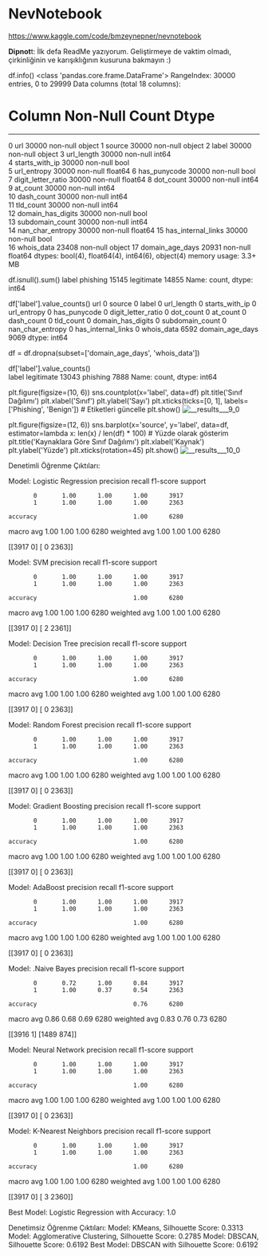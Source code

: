 # NevNotebook
https://www.kaggle.com/code/bmzeynepner/nevnotebook

<b>Dipnot</b>t: İlk defa ReadMe yazıyorum. Geliştirmeye de vaktim olmadı, çirkinliğinin ve karışıklığının kusuruna bakmayın :)

df.info()
<class 'pandas.core.frame.DataFrame'>
RangeIndex: 30000 entries, 0 to 29999
Data columns (total 18 columns):
 #   Column              Non-Null Count  Dtype  
---  ------              --------------  -----  
 0   url                 30000 non-null  object 
 1   source              30000 non-null  object 
 2   label               30000 non-null  object 
 3   url_length          30000 non-null  int64  
 4   starts_with_ip      30000 non-null  bool   
 5   url_entropy         30000 non-null  float64
 6   has_punycode        30000 non-null  bool   
 7   digit_letter_ratio  30000 non-null  float64
 8   dot_count           30000 non-null  int64  
 9   at_count            30000 non-null  int64  
 10  dash_count          30000 non-null  int64  
 11  tld_count           30000 non-null  int64  
 12  domain_has_digits   30000 non-null  bool   
 13  subdomain_count     30000 non-null  int64  
 14  nan_char_entropy    30000 non-null  float64
 15  has_internal_links  30000 non-null  bool   
 16  whois_data          23408 non-null  object 
 17  domain_age_days     20931 non-null  float64
dtypes: bool(4), float64(4), int64(6), object(4)
memory usage: 3.3+ MB


df.isnull().sum()
label
phishing      15145
legitimate    14855
Name: count, dtype: int64


df['label'].value_counts() 
url                      0
source                   0
label                    0
url_length               0
starts_with_ip           0
url_entropy              0
has_punycode             0
digit_letter_ratio       0
dot_count                0
at_count                 0
dash_count               0
tld_count                0
domain_has_digits        0
subdomain_count          0
nan_char_entropy         0
has_internal_links       0
whois_data            6592
domain_age_days       9069
dtype: int64


df = df.dropna(subset=['domain_age_days', 'whois_data'])


df['label'].value_counts()  
label
legitimate    13043
phishing       7888
Name: count, dtype: int64


plt.figure(figsize=(10, 6))
sns.countplot(x='label', data=df)
plt.title('Sınıf Dağılımı')
plt.xlabel('Sınıf')
plt.ylabel('Sayı')
plt.xticks(ticks=[0, 1], labels=['Phishing', 'Benign'])  # Etiketleri güncelle
plt.show()
![__results___9_0](https://github.com/user-attachments/assets/dcf2b3c6-910e-4e0e-aeb5-0831e32fdc2c)


plt.figure(figsize=(12, 6))
sns.barplot(x='source', y='label', data=df, estimator=lambda x: len(x) / len(df) * 100)  # Yüzde olarak gösterim
plt.title('Kaynaklara Göre Sınıf Dağılımı')
plt.xlabel('Kaynak')
plt.ylabel('Yüzde')
plt.xticks(rotation=45)
plt.show()
![__results___10_0](https://github.com/user-attachments/assets/16f33927-f14e-43bd-8ec6-d4b2fdcf36c1)


Denetimli Öğrenme Çıktıları:

Model: Logistic Regression
              precision    recall  f1-score   support

           0       1.00      1.00      1.00      3917
           1       1.00      1.00      1.00      2363

    accuracy                           1.00      6280
   macro avg       1.00      1.00      1.00      6280
weighted avg       1.00      1.00      1.00      6280

[[3917    0]
 [   0 2363]]

 Model: SVM
              precision    recall  f1-score   support

           0       1.00      1.00      1.00      3917
           1       1.00      1.00      1.00      2363

    accuracy                           1.00      6280
   macro avg       1.00      1.00      1.00      6280
weighted avg       1.00      1.00      1.00      6280

[[3917    0]
 [   2 2361]]

 Model: Decision Tree
              precision    recall  f1-score   support

           0       1.00      1.00      1.00      3917
           1       1.00      1.00      1.00      2363

    accuracy                           1.00      6280
   macro avg       1.00      1.00      1.00      6280
weighted avg       1.00      1.00      1.00      6280

[[3917    0]
 [   0 2363]]

 Model: Random Forest
              precision    recall  f1-score   support

           0       1.00      1.00      1.00      3917
           1       1.00      1.00      1.00      2363

    accuracy                           1.00      6280
   macro avg       1.00      1.00      1.00      6280
weighted avg       1.00      1.00      1.00      6280

[[3917    0]
 [   0 2363]]

Model: Gradient Boosting
              precision    recall  f1-score   support

           0       1.00      1.00      1.00      3917
           1       1.00      1.00      1.00      2363

    accuracy                           1.00      6280
   macro avg       1.00      1.00      1.00      6280
weighted avg       1.00      1.00      1.00      6280

[[3917    0]
 [   0 2363]]

 Model: AdaBoost
              precision    recall  f1-score   support

           0       1.00      1.00      1.00      3917
           1       1.00      1.00      1.00      2363

    accuracy                           1.00      6280
   macro avg       1.00      1.00      1.00      6280
weighted avg       1.00      1.00      1.00      6280

[[3917    0]
 [   0 2363]]

 Model: .Naive Bayes
              precision    recall  f1-score   support

           0       0.72      1.00      0.84      3917
           1       1.00      0.37      0.54      2363

    accuracy                           0.76      6280
   macro avg       0.86      0.68      0.69      6280
weighted avg       0.83      0.76      0.73      6280

[[3916    1]
 [1489  874]]

 Model: Neural Network
              precision    recall  f1-score   support

           0       1.00      1.00      1.00      3917
           1       1.00      1.00      1.00      2363

    accuracy                           1.00      6280
   macro avg       1.00      1.00      1.00      6280
weighted avg       1.00      1.00      1.00      6280

[[3917    0]
 [   0 2363]]

 Model: K-Nearest Neighbors
              precision    recall  f1-score   support

           0       1.00      1.00      1.00      3917
           1       1.00      1.00      1.00      2363

    accuracy                           1.00      6280
   macro avg       1.00      1.00      1.00      6280
weighted avg       1.00      1.00      1.00      6280

[[3917    0]
 [   3 2360]]

 Best Model: Logistic Regression with Accuracy: 1.0



Denetimsiz Öğrenme Çıktıları:
Model: KMeans, Silhouette Score: 0.3313
Model: Agglomerative Clustering, Silhouette Score: 0.2785
Model: DBSCAN, Silhouette Score: 0.6192
Best Model: DBSCAN with Silhouette Score: 0.6192
